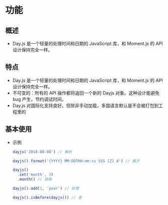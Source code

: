 # 功能

## 概述

+ Day.js 是一个轻量的处理时间和日期的 JavaScript 库，和 Moment.js 的 API 设计保持完全一样。

## 特点

+ Day.js 是一个轻量的处理时间和日期的 JavaScript 库，和 Moment.js 的 API 设计保持完全一样。
+ 不可变的：所有的 API 操作都将返回一个新的 Dayjs 对象。这种设计能避免 bug 产生，节约调试时间。
+ Day.js 对国际化支持良好。但除非手动加载，多国语言默认是不会被打包到工程里的

## 基本使用

+ 示例

  ```js
  dayjs('2018-08-08') // 解析

  dayjs().format('{YYYY} MM-DDTHH:mm:ss SSS [Z] A') // 展示

  dayjs()
    .set('month', 3)
    .month() // 获取

  dayjs().add(1, 'year') // 处理

  dayjs().isBefore(dayjs()) // 查
  ```
